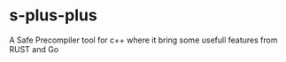 # s-plus-plus
A Safe Precompiler tool for c++ where it bring some usefull features from RUST and Go
